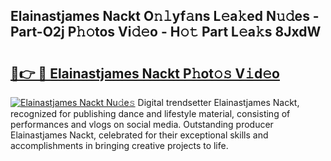 ## Elainastjames Nackt O𝚗𝚕yf𝚊ns L𝚎a𝚔ed N𝚞𝚍es - Part-O2j P𝚑𝚘tos Vi𝚍𝚎o - H𝚘𝚝 Part L𝚎a𝚔s 8JxdW

# <h2><a href="http://kf8eje.oniu.top/?m=Elainastjames+Nackt">🔗👉 🔴 Elainastjames Nackt P𝚑ot𝚘𝚜 V𝚒d𝚎o</a></h2>

[![Elainastjames Nackt Nu𝚍e𝚜](https://i.imgur.com/0qMVB7G.gif)](http://kf8eje.oniu.top/?m=Elainastjames+Nackt)
Digital trendsetter Elainastjames Nackt, recognized for publishing dance and lifestyle material, consisting of performances and vlogs on social media. Outstanding producer Elainastjames Nackt, celebrated for their exceptional skills and accomplishments in bringing creative projects to life.  
